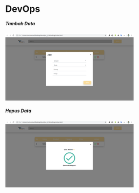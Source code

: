 # DevOps
<h5>Tambah Data</h5>
<img src="https://github.com/saiful344/DevOps/blob/master/ArkaShop/frontend_view/screenshot/ADD_form.png" alt="add" width="400"/>
<h5>Hapus Data</h5>
<img src="https://github.com/saiful344/DevOps/blob/master/ArkaShop/frontend_view/screenshot/delete_alert.png" alt="add" width="400"/>
